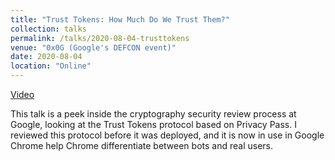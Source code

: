 ```yaml
---
title: "Trust Tokens: How Much Do We Trust Them?"
collection: talks
permalink: /talks/2020-08-04-trusttokens
venue: "0x0G (Google's DEFCON event)"
date: 2020-08-04
location: "Online"
---
```


[Video](https://careersonair.withgoogle.com/events/0x0g?talk=trust-tokens)

This talk is a peek inside the cryptography security review process at Google, looking at the Trust Tokens protocol based on Privacy Pass. I reviewed this protocol before it was deployed, and it is now in use in Google Chrome help Chrome differentiate between bots and real users.